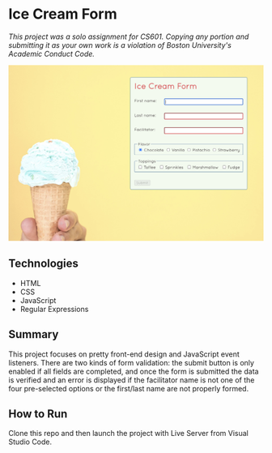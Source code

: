 # Ice Cream Form

*This project was a solo assignment for CS601. Copying any portion and submitting it as your own work is a violation of Boston University's Academic Conduct Code.*

<img src="screenshot.png" alt="screenshot of Ice Cream Form" width="600px">

## Technologies
* HTML
* CSS
* JavaScript
* Regular Expressions

## Summary
This project focuses on pretty front-end design and JavaScript event listeners. There are two kinds of form validation: the submit button is only enabled if all fields are completed, and once the form is submitted the data is verified and an error is displayed if the facilitator name is not one of the four pre-selected options or the first/last name are not properly formed.

## How to Run
Clone this repo and then launch the project with Live Server from Visual Studio Code.